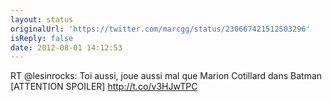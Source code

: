 ```yaml
---
layout: status
originalUrl: 'https://twitter.com/marcgg/status/230667421512503296'
isReply: false
date: 2012-08-01 14:12:53
---
```


RT @lesinrocks: Toi aussi, joue aussi mal que Marion Cotillard dans Batman [ATTENTION SPOILER] http://t.co/v3HJwTPC
